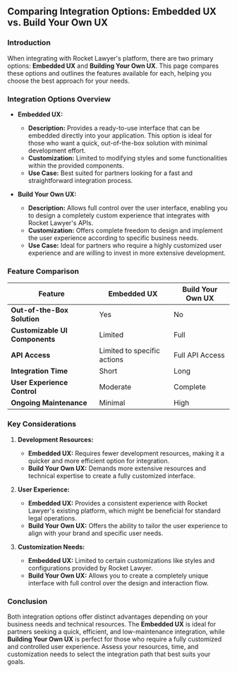 ## Comparing Integration Options: Embedded UX vs. Build Your Own UX

### Introduction
When integrating with Rocket Lawyer's platform, there are two primary options: **Embedded UX** and **Building Your Own UX**. This page compares these options and outlines the features available for each, helping you choose the best approach for your needs.

### **Integration Options Overview**

- **Embedded UX:**
  - **Description:** Provides a ready-to-use interface that can be embedded directly into your application. This option is ideal for those who want a quick, out-of-the-box solution with minimal development effort.
  - **Customization:** Limited to modifying styles and some functionalities within the provided components.
  - **Use Case:** Best suited for partners looking for a fast and straightforward integration process.

- **Build Your Own UX:**
  - **Description:** Allows full control over the user interface, enabling you to design a completely custom experience that integrates with Rocket Lawyer's APIs.
  - **Customization:** Offers complete freedom to design and implement the user experience according to specific business needs.
  - **Use Case:** Ideal for partners who require a highly customized user experience and are willing to invest in more extensive development.

### **Feature Comparison**

| **Feature**                             | **Embedded UX** | **Build Your Own UX** |
|-----------------------------------------|-----------------|-----------------------|
| **Out-of-the-Box Solution**             | Yes             | No                    |
| **Customizable UI Components**          | Limited         | Full                  |
| **API Access**                          | Limited to specific actions | Full API Access    |
| **Integration Time**                    | Short           | Long                  |
| **User Experience Control**             | Moderate        | Complete              |
| **Ongoing Maintenance**                 | Minimal         | High                  |

### **Key Considerations**

1. **Development Resources:**
   - **Embedded UX:** Requires fewer development resources, making it a quicker and more efficient option for integration.
   - **Build Your Own UX:** Demands more extensive resources and technical expertise to create a fully customized interface.

2. **User Experience:**
   - **Embedded UX:** Provides a consistent experience with Rocket Lawyer's existing platform, which might be beneficial for standard legal operations.
   - **Build Your Own UX:** Offers the ability to tailor the user experience to align with your brand and specific user needs.

3. **Customization Needs:**
   - **Embedded UX:** Limited to certain customizations like styles and configurations provided by Rocket Lawyer.
   - **Build Your Own UX:** Allows you to create a completely unique interface with full control over the design and interaction flow.

### Conclusion

Both integration options offer distinct advantages depending on your business needs and technical resources. The **Embedded UX** is ideal for partners seeking a quick, efficient, and low-maintenance integration, while **Building Your Own UX** is perfect for those who require a fully customized and controlled user experience. Assess your resources, time, and customization needs to select the integration path that best suits your goals.

